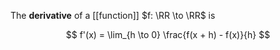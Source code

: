 The **derivative** of a [[function]] $f: \RR \to \RR$ is

$$
f'(x) = \lim_{h \to 0} \frac{f(x + h) - f(x)}{h}
$$
